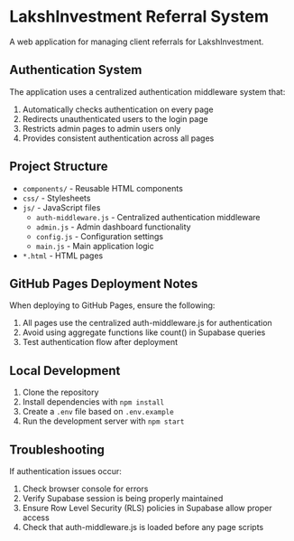 # LakshInvestment Referral System

A web application for managing client referrals for LakshInvestment.

## Authentication System

The application uses a centralized authentication middleware system that:

1. Automatically checks authentication on every page
2. Redirects unauthenticated users to the login page
3. Restricts admin pages to admin users only
4. Provides consistent authentication across all pages

## Project Structure

- `components/` - Reusable HTML components
- `css/` - Stylesheets
- `js/` - JavaScript files
  - `auth-middleware.js` - Centralized authentication middleware
  - `admin.js` - Admin dashboard functionality
  - `config.js` - Configuration settings
  - `main.js` - Main application logic
- `*.html` - HTML pages

## GitHub Pages Deployment Notes

When deploying to GitHub Pages, ensure the following:

1. All pages use the centralized auth-middleware.js for authentication
2. Avoid using aggregate functions like count() in Supabase queries
3. Test authentication flow after deployment

## Local Development

1. Clone the repository
2. Install dependencies with `npm install`
3. Create a `.env` file based on `.env.example`
4. Run the development server with `npm start`

## Troubleshooting

If authentication issues occur:

1. Check browser console for errors
2. Verify Supabase session is being properly maintained
3. Ensure Row Level Security (RLS) policies in Supabase allow proper access
4. Check that auth-middleware.js is loaded before any page scripts